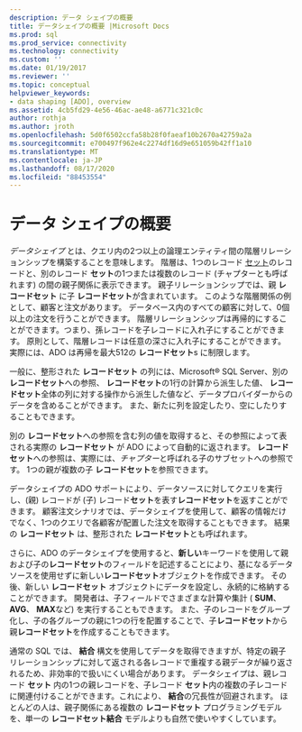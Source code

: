 ```yaml
---
description: データ シェイプの概要
title: データシェイプの概要 |Microsoft Docs
ms.prod: sql
ms.prod_service: connectivity
ms.technology: connectivity
ms.custom: ''
ms.date: 01/19/2017
ms.reviewer: ''
ms.topic: conceptual
helpviewer_keywords:
- data shaping [ADO], overview
ms.assetid: 4cb5fd29-4e56-46ac-ae48-a6771c321c0c
author: rothja
ms.author: jroth
ms.openlocfilehash: 5d0f6502ccfa58b28f0faeaf10b2670a42759a2a
ms.sourcegitcommit: e700497f962e4c2274df16d9e651059b42ff1a10
ms.translationtype: MT
ms.contentlocale: ja-JP
ms.lasthandoff: 08/17/2020
ms.locfileid: "88453554"
---
```

# <a name="data-shaping-overview"></a>データ シェイプの概要
*データシェイプ* とは、クエリ内の2つ以上の論理エンティティ間の階層リレーションシップを構築することを意味します。 階層は、1つのレコード [セット](../../../ado/reference/ado-api/recordset-object-ado.md)のレコードと、別のレコード **セット**の1つまたは複数のレコード (チャプターとも呼ばれます) の間の親子関係に表示できます。 親子リレーションシップでは、親 **レコードセット** に子 **レコードセット**が含まれています。 このような階層関係の例として、顧客と注文があります。 データベース内のすべての顧客に対して、0個以上の注文を行うことができます。 階層リレーションシップは再帰的にすることができます。つまり、孫レコードを子レコードに入れ子にすることができます。 原則として、階層レコードは任意の深さに入れ子にすることができます。 実際には、ADO は再帰を最大512の **レコードセット**s に制限します。  
  
 一般に、整形された **レコードセット** の列には、Microsoft® SQL Server、別の **レコードセット**への参照、 **レコードセット**の1行の計算から派生した値、 **レコードセット**全体の列に対する操作から派生した値など、データプロバイダーからのデータを含めることができます。 また、新たに列を設定したり、空にしたりすることもできます。  
  
 別の **レコードセット**への参照を含む列の値を取得すると、その参照によって表される実際の **レコードセット** が ADO によって自動的に返されます。 **レコードセット**への参照は、実際には、*チャプター*と呼ばれる子のサブセットへの参照です。 1つの親が複数の子 **レコードセット**を参照できます。  
  
 データシェイプの ADO サポートにより、データソースに対してクエリを実行し、(親) レコードが (子) レコード**セット**を表す**レコードセット**を返すことができます。 顧客注文シナリオでは、データシェイプを使用して、顧客の情報だけでなく、1つのクエリで各顧客が配置した注文を取得することもできます。 結果の **レコードセット** は、整形された **レコードセット**とも呼ばれます。  
  
 さらに、ADO のデータシェイプを使用すると、**新しい**キーワードを使用して親および子の**レコードセット**のフィールドを記述することにより、基になるデータソースを使用せずに新しい**レコードセット**オブジェクトを作成できます。 その後、新しい **レコードセット** オブジェクトにデータを設定し、永続的に格納することができます。 開発者は、子フィールドでさまざまな計算や集計 ( **SUM**、 **AVG**、 **MAX**など) を実行することもできます。 また、子のレコードをグループ化し、子の各グループの親に1つの行を配置することで、子**レコードセット**から親**レコードセット**を作成することもできます。  
  
 通常の SQL では、 **結合** 構文を使用してデータを取得できますが、特定の親子リレーションシップに対して返される各レコードで重複する親データが繰り返されるため、非効率的で扱いにくい場合があります。 データシェイプは、親レコード **セット** 内の1つの親レコードを、子レコード **セット**内の複数の子レコードに関連付けることができます。これにより、 **結合**の冗長性が回避されます。 ほとんどの人は、親子関係にある複数の **レコードセット** プログラミングモデルを、単一の **レコードセット結合** モデルよりも自然で使いやすくしています。
